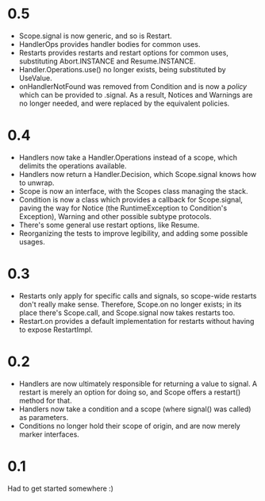 # 0.5

* Scope.signal is now generic, and so is Restart.
* HandlerOps provides handler bodies for common uses.
* Restarts provides restarts and restart options for common uses, substituting Abort.INSTANCE and Resume.INSTANCE.
* Handler.Operations.use() no longer exists, being substituted by UseValue.
* onHandlerNotFound was removed from Condition and is now a _policy_ which can be provided to .signal. As a result, Notices and Warnings are no longer needed, and were replaced by the equivalent policies.

# 0.4

* Handlers now take a Handler.Operations instead of a scope, which delimits the operations available.
* Handlers now return a Handler.Decision, which Scope.signal knows how to unwrap.
* Scope is now an interface, with the Scopes class managing the stack.
* Condition is now a class which provides a callback for Scope.signal, paving the way for Notice (the RuntimeException to Condition's Exception), Warning and other possible subtype protocols.
* There's some general use restart options, like Resume.
* Reorganizing the tests to improve legibility, and adding some possible usages.

# 0.3

* Restarts only apply for specific calls and signals, so scope-wide restarts don't really make sense. Therefore, Scope.on no longer exists; in its place there's Scope.call, and Scope.signal now takes restarts too.
* Restart.on provides a default implementation for restarts without having to expose RestartImpl.

# 0.2

* Handlers are now ultimately responsible for returning a value to signal. A restart is merely an option for doing so, and Scope offers a restart() method for that.
* Handlers now take a condition and a scope (where signal() was called) as parameters.
* Conditions no longer hold their scope of origin, and are now merely marker interfaces.

# 0.1

Had to get started somewhere :)